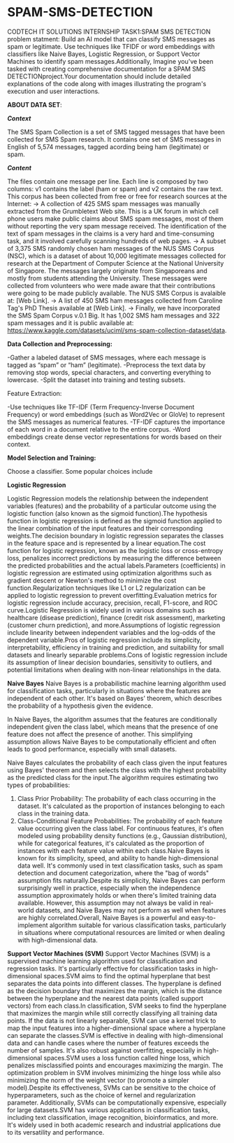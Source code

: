 # SPAM-SMS-DETECTION
CODTECH IT SOLUTIONS
INTERNSHIP TASK1:SPAM SMS DETECTION
problem statment:
Build an AI model that can classify SMS messages as spam or legitimate. Use techniques like TFIDF or word embeddings with classifiers like Naive Bayes, Logistic Regression, or Support Vector Machines to identify spam messages.Additionally, Imagine you've been tasked with creating comprehensive documentation for a SPAM SMS DETECTIONproject.Your documentation should include detailed explanations of the code along with images illustrating the program's execution and user interactions. 

**ABOUT DATA SET**:

***Context***

The SMS Spam Collection is a set of SMS tagged messages that have been collected for SMS Spam research. It contains one set of SMS messages in English of 5,574 messages, tagged acording being ham (legitimate) or spam.

***Content***

The files contain one message per line. Each line is composed by two columns: v1 contains the label (ham or spam) and v2 contains the raw text.
This corpus has been collected from free or free for research sources at the Internet:
-> A collection of 425 SMS spam messages was manually extracted from the Grumbletext Web site. This is a UK forum in which cell phone users make public claims about SMS spam messages, most of them without reporting the very spam message received. The identification of the text of spam messages in the claims is a very hard and time-consuming task, and it involved carefully scanning hundreds of web pages. 
-> A subset of 3,375 SMS randomly chosen ham messages of the NUS SMS Corpus (NSC), which is a dataset of about 10,000 legitimate messages collected for research at the Department of Computer Science at the National University of Singapore. The messages largely originate from Singaporeans and mostly from students attending the University. These messages were collected from volunteers who were made aware that their contributions were going to be made publicly available. The NUS SMS Corpus is avalaible at: [Web Link].
-> A list of 450 SMS ham messages collected from Caroline Tag's PhD Thesis available at [Web Link].
-> Finally, we have incorporated the SMS Spam Corpus v.0.1 Big. It has 1,002 SMS ham messages and 322 spam messages and it is public available at: https://www.kaggle.com/datasets/uciml/sms-spam-collection-dataset/data.

**Data Collection and Preprocessing:**

-Gather a labeled dataset of SMS messages, where each message is tagged as “spam” or “ham” (legitimate).
-Preprocess the text data by removing stop words, special characters, and converting everything to lowercase.
-Split the dataset into training and testing subsets.

Feature Extraction:

-Use techniques like TF-IDF (Term Frequency-Inverse Document Frequency) or word embeddings (such as Word2Vec or GloVe) to represent the SMS messages as numerical features.
-TF-IDF captures the importance of each word in a document relative to the entire corpus.
-Word embeddings create dense vector representations for words based on their context.

**Model Selection and Training:**

Choose a classifier. Some popular choices include

**Logistic Regression**

Logistic Regression models the relationship between the independent variables (features) and the probability of a particular outcome using the logistic function (also known as the sigmoid function).The hypothesis function in logistic regression is defined as the sigmoid function applied to the linear combination of the input features and their corresponding weights.The decision boundary in logistic regression separates the classes in the feature space and is represented by a linear equation.The cost function for logistic regression, known as the logistic loss or cross-entropy loss, penalizes incorrect predictions by measuring the difference between the predicted probabilities and the actual labels.Parameters (coefficients) in logistic regression are estimated using optimization algorithms such as gradient descent or Newton's method to minimize the cost function.Regularization techniques like L1 or L2 regularization can be applied to logistic regression to prevent overfitting.Evaluation metrics for logistic regression include accuracy, precision, recall, F1-score, and ROC curve.Logistic Regression is widely used in various domains such as healthcare (disease prediction), finance (credit risk assessment), marketing (customer churn prediction), and more.Assumptions of logistic regression include linearity between independent variables and the log-odds of the dependent variable.Pros of logistic regression include its simplicity, interpretability, efficiency in training and prediction, and suitability for small datasets and linearly separable problems.Cons of logistic regression include its assumption of linear decision boundaries, sensitivity to outliers, and potential limitations when dealing with non-linear relationships in the data.

**Naive Bayes**
Naive Bayes is a probabilistic machine learning algorithm used for classification tasks, particularly in situations where the features are independent of each other. It's based on Bayes' theorem, which describes the probability of a hypothesis given the evidence.

In Naive Bayes, the algorithm assumes that the features are conditionally independent given the class label, which means that the presence of one feature does not affect the presence of another. This simplifying assumption allows Naive Bayes to be computationally efficient and often leads to good performance, especially with small datasets.

Naive Bayes calculates the probability of each class given the input features using Bayes' theorem and then selects the class with the highest probability as the predicted class for the input.The algorithm requires estimating two types of probabilities:
1. Class Prior Probability: The probability of each class occurring in the dataset. It's calculated as the proportion of instances belonging to each class in the training data.
2. Class-Conditional Feature Probabilities: The probability of each feature value occurring given the class label. For continuous features, it's often modeled using probability density functions (e.g., Gaussian distribution), while for categorical features, it's calculated as the proportion of instances with each feature value within each class.Naive Bayes is known for its simplicity, speed, and ability to handle high-dimensional data well. It's commonly used in text classification tasks, such as spam detection and document categorization, where the "bag of words" assumption fits naturally.Despite its simplicity, Naive Bayes can perform surprisingly well in practice, especially when the independence assumption approximately holds or when there's limited training data available. However, this assumption may not always be valid in real-world datasets, and Naive Bayes may not perform as well when features are highly correlated.Overall, Naive Bayes is a powerful and easy-to-implement algorithm suitable for various classification tasks, particularly in situations where computational resources are limited or when dealing with high-dimensional data.

**Support Vector Machines (SVM)**
Support Vector Machines (SVM) is a supervised machine learning algorithm used for classification and regression tasks. It's particularly effective for classification tasks in high-dimensional spaces.SVM aims to find the optimal hyperplane that best separates the data points into different classes. The hyperplane is defined as the decision boundary that maximizes the margin, which is the distance between the hyperplane and the nearest data points (called support vectors) from each class.In classification, SVM seeks to find the hyperplane that maximizes the margin while still correctly classifying all training data points. If the data is not linearly separable, SVM can use a kernel trick to map the input features into a higher-dimensional space where a hyperplane can separate the classes.SVM is effective in dealing with high-dimensional data and can handle cases where the number of features exceeds the number of samples. It's also robust against overfitting, especially in high-dimensional spaces.SVM uses a loss function called hinge loss, which penalizes misclassified points and encourages maximizing the margin. The optimization problem in SVM involves minimizing the hinge loss while also minimizing the norm of the weight vector (to promote a simpler model).Despite its effectiveness, SVMs can be sensitive to the choice of hyperparameters, such as the choice of kernel and regularization parameter. Additionally, SVMs can be computationally expensive, especially for large datasets.SVM has various applications in classification tasks, including text classification, image recognition, bioinformatics, and more. It's widely used in both academic research and industrial applications due to its versatility and performance.
